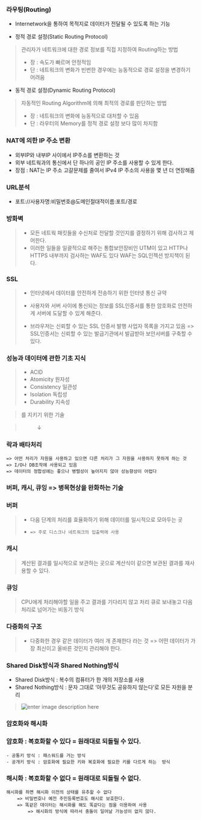 ### 라우팅(Routing)
- Internetwork을 통하여 목적지로 데이터가 전달될 수 있도록 하는 기능

- 정적 경로 설정(Static Routing Protocol)

> 관리자가 네트워크에 대한 경로 정보를 직접 지정하여 Routing하는 방법
> 
> - 장 : 속도가 빠르며 안정적임
> - 단 : 네트워크의 변화가 빈번한 경우에는 능동적으로 경로 설정을 변경하기 어려움

- 동적 경로 설정(Dynamic Routing Protocol)

> 자동적인 Routing Algorithm에 의해 최적의 경로를 판단하는 방법
> 
> - 장 : 네트워크의 변화에 능동적으로 대처할 수 있음
> - 단 : 라우터의 Memory를 정적 경로 설정 보다 많이 차지함


### NAT에 의한 IP 주소 변환 
- 외부IP와 내부IP 사이에서 IP주소를 변환하는 것
- 외부 네트웍과의 통신에서 단 하나의 공인 IP 주소를 사용할 수 있게 한다.
- 장점 : NAT는 IP 주소 고갈문제를 줄여서 IPv4 IP 주소의 사용을 몇 년 더 연장해줌

### URL분석
- 포트://사용자명:비밀번호@도메인절대적이름:포트/경로


### 방화벽

> - 모든 네트웍 패킷들을 수신처로 전달할 것인지를 결정하기 위해 검사하고 제어한다.
> - 이러한 일들을 일괄적으로 해주는 통합보안장비인 UTM이 있고 HTTP나 HTTPS 내부까지 검사하는 WAF도 있다 WAF는 SQL인젝션 방지책이 된다.

### SSL

> - 인터넷에서 데이터를 안전하게 전송하기 위한 인터넷 통신 규약
> - 사용자와 서버 사이에 통신되는 정보를 SSL인증서를 통한 암호화로 안전하게 서버에 도달할 수 있게 해준다.
> 
> - 브라우저는 신뢰할 수 있는 SSL 인증서 발행 사업자 목록을 가지고 있음  => SSL인증서는 신뢰할 수 있는 발급기관에서 발급받아 보안서버를 구축할 수 있다.










### 성능과 데이터에 관한 기초 지식

> - ACID
> - Atomicity 원자성
> - Consistency 일관성
> - Isolation 독립성
> - Durability 지속성

> 를 지키기 위한 기술

> 　　　↓

### 락과 배타처리
	=> 어떤 처리가 자원을 사용하고 있으면 다른 처리가 그 자원을 사용하지 못하게 하는 것
	=> I/O나 DB조작에 사용되고 있음
	=> 데이터의 정합성에는 좋으나 병렬성이 높아지지 않아 성능향상이 어렵다


### 버퍼, 캐시, 큐잉 => 병목현상을 완화하는 기술

### 버퍼

> - 다음 단계의 처리를 효율화하기 위해 데이터를 일시적으로 모아두는 곳
> - 	=> 주로 디스크나 네트워크의 입출력에 사용

### 캐시

> 계산된 결과를 일시적으로 보관하는 곳으로 계산식이 같으면 보관된 결과를 재사용할 수 있다.

### 큐잉

> CPU에게 처리해야할 일을 주고 결과를 기다리지 않고 처리 큐로 보내놓고 다음 처리로 넘어가는 비동기 방식

### 다중화의 구조

> - 다중화한 경우 같은 데이터가 여러 개 존재한다 라는 것 
> => 어떤 데이터가 가장 최신이고 올바른 것인지 관리해야 한다.

### Shared Disk방식과 Shared Nothing방식

- Shared Disk방식 : 복수의 컴퓨터가 한 개의 저장소를 사용
- Shared Nothing방식 : 문자 그대로 ‘아무것도 공유하지 않는다’로 모든 자원을 분리

> ![enter image description here](https://raw.githubusercontent.com/src8655/cafe24_6/master/3.%EC%9D%B8%ED%94%84%EB%9D%BC/Chapter%202%20%EC%9D%B8%ED%94%84%EB%9D%BC%20%EA%B8%B0%EC%88%A0%EC%9D%98%20%EA%B8%B0%EC%B4%88%20%EC%A7%80%EC%8B%9D/%EC%9C%A4%EB%AF%BC%ED%98%B8/img/img01.JPG)


### 암호화와 해시화

### 암호화 : 복호화할 수 있다 = 원래대로 되돌릴 수 있다.
	- 공통키 방식 : 패스워드를 거는 방식
	- 공개키 방식 : 암호화에 필요한 키와 복호화에 필요한 키를 다르게 하는  방식

### 해시화 : 복호화할 수 없다 = 원래대로 되돌릴 수 없다.
	해시화를 하면 해시화 이전의 상태를 유추할 수 없다
		=> 비밀번호나 예전 주민등록번호도 해시로 보호한다.
		=> 똑같은 데이터는 해시화를 해도 똑같다는 점을 이용하여 사용
			=> 해시화의 방식에 따라서 충돌이 일어날 가능성이 없지 않다.
